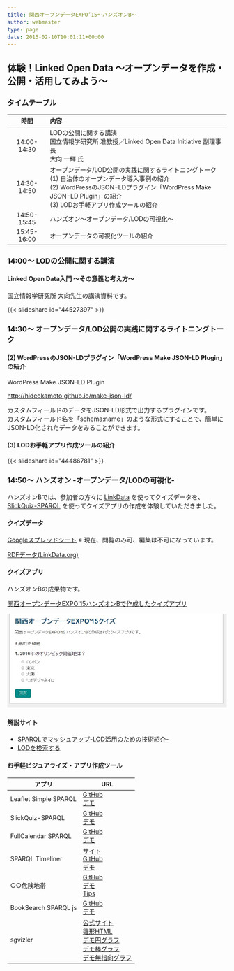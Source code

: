 ```yaml
---
title: 関西オープンデータEXPO’15～ハンズオンB～
author: webmaster
type: page
date: 2015-02-10T10:01:11+00:00
---
```


## 体験！Linked Open Data 〜オープンデータを作成・公開・活用してみよう〜

### タイムテーブル

| 時間 | 内容 |
|:-----------:|:--------------------------------------------------------------------------------------------------------------------------------------------- |
| 14:00-14:30 | LODの公開に関する講演<br>国立情報学研究所 准教授／Linked Open Data Initiative 副理事長<br>大向 一輝 氏 |
| 14:30-14:50 | オープンデータ/LOD公開の実践に関するライトニングトーク<br>(1) 自治体のオープンデータ導入事例の紹介<br>(2) WordPressのJSON-LDプラグイン「WordPress Make JSON-LD Plugin」の紹介<br>(3) LODお手軽アプリ作成ツールの紹介 |
| 14:50-15:45 | ハンズオン～オープンデータ/LODの可視化～|
| 15:45-16:00 | オープンデータの可視化ツールの紹介|

### 14:00～ LODの公開に関する講演

#### Linked Open Data入門 ～その意義と考え方～

国立情報学研究所 大向先生の講演資料です。

{{< slideshare id="44527397" >}}
  
### 14:30～ オープンデータ/LOD公開の実践に関するライトニングトーク

#### (2) WordPressのJSON-LDプラグイン「WordPress Make JSON-LD Plugin」の紹介

WordPress Make JSON-LD Plugin

<http://hideokamoto.github.io/make-json-ld/>

カスタムフィールドのデータをJSON-LD形式で出力するプラグインです。<br /> カスタムフィールド名を「schema:name」のような形式にすることで、簡単にJSON-LD化されたデータをみることができます。

#### (3) LODお手軽アプリ作成ツールの紹介

{{< slideshare id="44486781" >}}

### 14:50～ ハンズオン -オープンデータ/LODの可視化-


ハンズオンBでは、参加者の方々に
[LinkData](http://linkdata.org/)
を使ってクイズデータを、
[SlickQuiz-SPARQL](https://github.com/uedayou/SlickQuiz-SPARQL)
を使ってクイズアプリの作成を体験していただきました。


#### クイズデータ

[Googleスプレッドシート](https://docs.google.com/spreadsheets/d/17YVxdUFCJuL98MolG383v2SBjcxAtSsNsWrDSFTdrI8/edit?usp=sharing)
※ 現在、閲覧のみ可、編集は不可になっています。

[RDFデータ(LinkData.org)](http://linkdata.org/work/rdf1s2680i)

#### クイズアプリ

ハンズオンBの成果物です。

[関西オープンデータEXPO&#8217;15ハンズオンBで作成したクイズアプリ](http://lodc.jp/expo15quiz/)

[![クイズアプリ](/wp-content/uploads/2015/02/expo15quiz.jpg)](http://lodc.jp/expo15quiz/)

#### 解説サイト

- [SPARQLでマッシュアップ-LOD活用のための技術紹介-](http://uedayou.net/sparql-mashup/)
- [LODを検索する](/tool/searchdata/)

#### お手軽ビジュアライズ・アプリ作成ツール


アプリ | URL
--- | ---
Leaflet Simple SPARQL | [GitHub](https://github.com/uedayou/leaflet-simple-sparql)<br>[デモ](http://uedayou.net/lodchallenge/map-sample-osaka-city/)
SlickQuiz-SPARQL | [GitHub](https://github.com/uedayou/SlickQuiz-SPARQL)<br>[デモ](http://uedayou.net/SlickQuiz-SPARQL/)
FullCalendar SPARQL | [GitHub](https://github.com/uedayou/fullcalendar-sparql-js)<br>[デモ](http://uedayou.net/fullcalendar-linkdata-js/)
SPARQL Timeliner | [サイト](http://uedayou.net/SPARQLTimeliner/)<br>[GitHub](https://github.com/uedayou/SPARQLTimeliner)<br>[デモ](http://uedayou.net/osakabridge/)
○○危険地帯 | [GitHub](https://github.com/uedayou/dangerzone-sparql)</a><br>[デモ](http://uedayou.github.io/dangerzone-sparql/)<br>[Tips](http://qiita.com/uedayou/private/d4a26a9ac7db5fd82471)
BookSearch SPARQL js | [GitHub](https://github.com/uedayou/dangerzone-sparql)</a><br>[デモ](http://uedayou.github.io/dangerzone-sparql/)
sgvizler | [公式サイト](http://dev.data2000.no/sgvizler/)<br>[雛形HTML](http://uedayou.net/sparql-mashup/sgvizler/sgvizler-sample.html)<br />[デモ円グラフ](http://uedayou.net/sparql-mashup/sgvizler/kyoto-category-ranking.html)<br>[デモ棒グラフ](http://uedayou.net/sparql-mashup/sgvizler/kyoto-recommend-ranking.html)<br>[デモ無指向グラフ](http://uedayou.net/sparql-mashup/sgvizler/lodc-network.html)